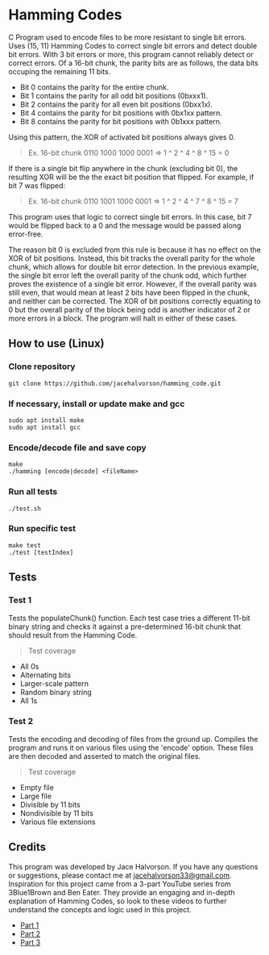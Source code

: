 # Hamming Codes

C Program used to encode files to be more resistant to single bit errors. Uses (15, 11) Hamming Codes to correct single bit errors and detect double bit errors. With 3 bit errors or more, this program cannot reliably detect or correct errors. Of a 16-bit chunk, the parity bits are as follows, the data bits occuping the remaining 11 bits.
- Bit 0 contains the parity for the entire chunk.
- Bit 1 contains the parity for all odd bit positions (0bxxx1).
- Bit 2 contains the parity for all even bit positions (0bxx1x).
- Bit 4 contains the parity for bit positions with 0bx1xx pattern.
- Bit 8 contains the parity for bit positions with 0b1xxx pattern.

Using this pattern, the XOR of activated bit positions always gives 0.
> Ex. 16-bit chunk 0110 1000 1000 0001 => 1 ^ 2 ^ 4 ^ 8 ^ 15 = 0

If there is a single bit flip anywhere in the chunk (excluding bit 0), the resulting XOR will be the the exact bit position that flipped. For example, if bit 7 was flipped:
> Ex. 16-bit chunk 0110 1001 1000 0001 => 1 ^ 2 ^ 4 ^ 7 ^ 8 ^ 15 = 7

This program uses that logic to correct single bit errors. In this case, bit 7 would be flipped back to a 0 and the message would be passed along error-free.

The reason bit 0 is excluded from this rule is because it has no effect on the XOR of bit positions. Instead, this bit tracks the overall parity for the whole chunk, which allows for double bit error detection. In the previous example, the single bit error left the overall parity of the chunk odd, which further proves the existence of a single bit error. However, if the overall parity was still even, that would mean at least 2 bits have been flipped in the chunk, and neither can be corrected. The XOR of bit positions correctly equating to 0 but the overall parity of the block being odd is another indicator of 2 or more errors in a block. The program will halt in either of these cases.

## How to use (Linux)
### Clone repository
```
git clone https://github.com/jacehalvorson/hamming_code.git
```
### If necessary, install or update make and gcc
```
sudo apt install make
sudo apt install gcc
```

### Encode/decode file and save copy
```
make
./hamming [encode|decode] <fileName>
```
### Run all tests
```
./test.sh
```
### Run specific test
```
make test
./test [testIndex]
```

## Tests
### Test 1
Tests the populateChunk() function. Each test case tries a different 11-bit binary string and checks it against a pre-determined 16-bit chunk that should result from the Hamming Code.
> Test coverage
- All 0s
- Alternating bits
- Larger-scale pattern
- Random binary string
- All 1s

### Test 2
Tests the encoding and decoding of files from the ground up. Compiles the program and runs it on various files using the 'encode' option. These files are then decoded and asserted to match the original files.
> Test coverage
- Empty file
- Large file
- Divisible by 11 bits
- Nondivisible by 11 bits
- Various file extensions

## Credits
This program was developed by Jace Halvorson. If you have any questions or suggestions, please contact me at jacehalvorson33@gmail.com. Inspiration for this project came from a 3-part YouTube series from 3Blue1Brown and Ben Eater. They provide an engaging and in-depth explanation of Hamming Codes, so look to these videos to further understand the concepts and logic used in this project.

- [Part 1](https://www.youtube.com/watch?v=X8jsijhllIA)
- [Part 2](https://www.youtube.com/watch?v=b3NxrZOu_CE&t=0s)
- [Part 3](https://www.youtube.com/watch?v=h0jloehRKas&t=64s)